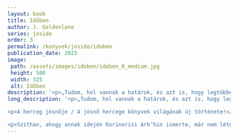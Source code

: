 ```yaml
---
layout: book
title: Időben
author: J. Goldenlane
series: josido
order: 3
permalink: /konyvek/josido/idoben
publication_date: 2023
image: 
 path: /assets/images/idoben/idoben_0_medium.jpg
 height: 500
 width: 325
 alt: Időben
description: '<p>„Tudom, hol vannak a határok, és azt is, hogy legtöbbet átléphetem.” [...]</p>'
long_description: '<p>„Tudom, hol vannak a határok, és azt is, hogy legtöbbet átléphetem.”</p>

<p>A herceg jósnője / A jósnő hercege könyvek világának új története!</p>

<p>Szithan, ahogy annak idején Korinorisi Arh’hin ismerte, már nem létezik. Az eget gyárak füstje festi feketére, gőzmozdony húzta vonatok járják az alföldet, és a város felett ott ragyog az Egyetem mágikus villámokkal szabdalt rézkupolája. Ám ebben az új Szithanban is élnek magiszterek, akik az akaratukhoz hajlítják az időt, és nehezen átlátható játszmákat játszanak hol egymás ellen, hol a Birodalomért, hol pedig csak az egyszerű túlélésért.</p>'
---
```


